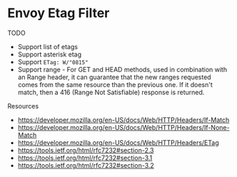 Envoy Etag Filter
===================

TODO
- Support list of etags
- Support asterisk etag
- Support `ETag: W/"0815"`
- Support range - For GET and HEAD methods, used in combination with an Range header, it can guarantee that the new ranges requested comes from the same resource than the previous one. If it doesn't match, then a 416 (Range Not Satisfiable) response is returned.


Resources
- https://developer.mozilla.org/en-US/docs/Web/HTTP/Headers/If-Match
- https://developer.mozilla.org/en-US/docs/Web/HTTP/Headers/If-None-Match
- https://developer.mozilla.org/en-US/docs/Web/HTTP/Headers/ETag
- https://tools.ietf.org/html/rfc7232#section-2.3
- https://tools.ietf.org/html/rfc7232#section-3.1
- https://tools.ietf.org/html/rfc7232#section-3.2

